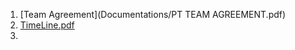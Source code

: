 1. [Team Agreement](Documentations/PT TEAM AGREEMENT.pdf)
2. [TimeLine.pdf](https://github.com/PRIME-TIME-Defense/Documentations/files/14607213/TimeLine.pdf)
3. 
